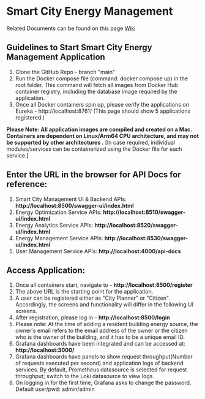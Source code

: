 # Smart City Energy Management

Related Documents can be found on this page [Wiki](https://github.com/BhanuPDas/smart-city-energy-management/wiki/Smart-City-Energy-Management-Project-Documentation)

## Guidelines to Start Smart City Energy Management Application

1) Clone the GitHub Repo - branch "main"
2) Run the Docker compose file (command: docker compose up) in the root folder. This command will fetch all images from Docker Hub container registry, including the database image required by the application.
3) Once all Docker containers spin up, please verify the applications on Eureka - http://localhost:8761/ (This page should show 5 applications registered.)

**Please Note: All application images are compiled and created on a Mac. Containers are dependent on Linux/Arm64 CPU architecture, and may not be supported by other architectures .**
[In case required, individual modules/services can be containerized using the Docker file for each service.]

## Enter the URL in the browser for API Docs for reference:

1) Smart City Management UI & Backend APIs: **http://localhost:8500/swagger-ui/index.html**
2) Energy Optimization Service APIs: **http://localhost:8510/swagger-ui/index.html**
3) Energy Analytics Service APIs: **http://localhost:8520/swagger-ui/index.html**
4) Energy Management Service APIs: **http://localhost:8530/swagger-ui/index.html**
5) User Management Service APIs: **http://localhost:4000/api-docs**

## Access Application:

1) Once all containers start, navigate to - **http://localhost:8500/register**
2) The above URL is the starting point for the application. 
3) A user can be registered either as "City Planner" or "Citizen". Accordingly, the screens and functionality will differ in the following UI screens.
4) After registration, please log in - **http://localhost:8500/login**
5) Please note: At the time of adding a resident building energy source, the owner's email refers to the email address of the owner or the citizen who is the owner of the building, and it has to be a unique email ID.
6) Grafana dashboards have been integrated and can be accessed at: **http://localhost:3000/**
7) Grafana dashboards have panels to show request throughput(Number of requests executed per second) and application logs of backend services. By default, Prometheus datasource is selected for request throughput; switch to the Loki datasource to view logs.
8) On logging in for the first time, Grafana asks to change the password. Default user/pwd: admin/admin